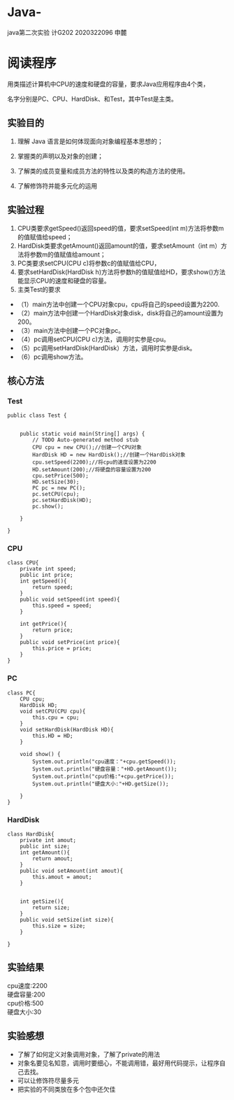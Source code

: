# Java-
java第二次实验
计G202  2020322096  申麓 
# 阅读程序
用类描述计算机中CPU的速度和硬盘的容量，要求Java应用程序由4个类，

名字分别是PC、CPU、HardDisk、和Test，其中Test是主类。

 ## 实验目的
1. 理解 Java 语言是如何体现面向对象编程基本思想的；

2. 掌握类的声明以及对象的创建；

3. 了解类的成员变量和成员方法的特性以及类的构造方法的使用。

4. 了解修饰符并能多元化的运用
## 实验过程

1. CPU类要求getSpeed()返回speed的值，要求setSpeed(int m)方法将参数m的值赋值给speed；
2. HardDisk类要求getAmount()返回amount的值，要求setAmount（int m）方法将参数m的值赋值给amount；
3. PC类要求setCPU(CPU c)将参数c的值赋值给CPU，
4. 要求setHardDisk(HardDisk h)方法将参数h的值赋值给HD，要求show()方法能显示CPU的速度和硬盘的容量。
5. 主类Test的要求
- （1）main方法中创建一个CPU对象cpu，cpu将自己的speed设置为2200.
- （2）main方法中创建一个HardDisk对象disk，disk将自己的amount设置为200。
- （3）main方法中创建一个PC对象pc。
- （4）pc调用setCPU(CPU c)方法，调用时实参是cpu。
- （5）pc调用setHardDisk(HardDisk）方法，调用时实参是disk。
- （6）pc调用show方法。


## 核心方法

### Test
```
public class Test {
	

	public static void main(String[] args) {
		// TODO Auto-generated method stub
		CPU cpu = new CPU();//创建一个CPU对象
		HardDisk HD = new HardDisk();//创建一个HardDisk对象
		cpu.setSpeed(2200);//将cpu的速度设置为2200
		HD.setAmount(200);//将硬盘的容量设置为200
		cpu.setPrice(500);
		HD.setSize(30);
		PC pc = new PC();
		pc.setCPU(cpu);
		pc.setHardDisk(HD);
		pc.show();

	}

}
```
### CPU
```
class CPU{
	private int speed;
	public int price;
	int getSpeed(){
		return speed;
	}
	public void setSpeed(int speed){
		this.speed = speed;
	}
	
	int getPrice(){
		return price;
	}
	public void setPrice(int price){
		this.price = price;
	}
}
```
### PC
```
class PC{
	CPU cpu;
	HardDisk HD;
	void setCPU(CPU cpu){
		this.cpu = cpu;
	}
	void setHardDisk(HardDisk HD){
		this.HD = HD;
	}
	
	void show() {
		System.out.println("cpu速度："+cpu.getSpeed());
		System.out.println("硬盘容量："+HD.getAmount());
		System.out.println("cpu价格:"+cpu.getPrice());
		System.out.println("硬盘大小:"+HD.getSize());
		
	}
}
```
### HardDisk
```
class HardDisk{
	private int amout;
	public int size;
	int getAmount(){
		return amout;
	}
    public void setAmount(int amout){
		this.amout = amout;
	}
    
    
    int getSize(){
		return size;
	}
	public void setSize(int size){
		this.size = size;
	}
	
}
```

## 实验结果
cpu速度:2200  
硬盘容量:200  
cpu价格:500  
硬盘大小:30
## 实验感想
- 了解了如何定义对象调用对象，了解了private的用法  
- 对象名要见名知意，调用时要细心，不能调用错，最好用代码提示，让程序自己去找。  
- 可以让修饰符尽量多元  
- 把实验的不同类放在多个包中还欠佳
